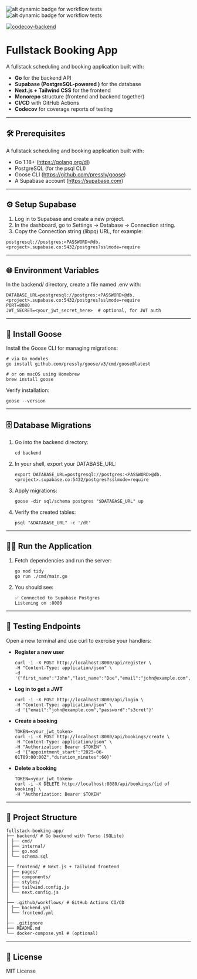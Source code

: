 ![alt dynamic badge for workflow tests](https://github.com/WarrenPaschetto/fullstack-booking-app/actions/workflows/backend.yml/badge.svg?branch=main)
![alt dynamic badge for workflow tests](https://github.com/WarrenPaschetto/fullstack-booking-app/actions/workflows/frontend.yml/badge.svg?branch=main)

[![codecov-backend](https://codecov.io/gh/WarrenPaschetto/fullstack-booking-app/branch/main/graph/badge.svg?flag=backend)](https://codecov.io/gh/WarrenPaschetto/fullstack-booking-app)



# Fullstack Booking App

A fullstack scheduling and booking application built with:

- **Go** for the backend API
- **Supabase (PostgreSQL-powered )** for the database
- **Next.js + Tailwind CSS** for the frontend
- **Monorepo** structure (frontend and backend together)
- **CI/CD** with GitHub Actions
- **Codecov** for coverage reports of testing

---

## 🛠️ Prerequisites

A fullstack scheduling and booking application built with:

- Go 1.18+ (https://golang.org/dl)
- PostgreSQL (for the psql CLI)
- Goose CLI (https://github.com/pressly/goose)
- A Supabase account (https://supabase.com)


---

## ⚙️ Setup Supabase

1. Log in to Supabase and create a new project.
2. In the dashboard, go to Settings → Database → Connection string.
3. Copy the Connection string (libpq) URL, for example:
```
postgresql://postgres:<PASSWORD>@db.<project>.supabase.co:5432/postgres?sslmode=require
```
---

## 🌐 Environment Variables

In the backend/ directory, create a file named .env with:

```
DATABASE_URL=postgresql://postgres:<PASSWORD>@db.<project>.supabase.co:5432/postgres?sslmode=require
PORT=8080
JWT_SECRET=<your_jwt_secret_here>  # optional, for JWT auth
```

---

## 🪿 Install Goose

Install the Goose CLI for managing migrations:

```
# via Go modules
go install github.com/pressly/goose/v3/cmd/goose@latest

# or on macOS using Homebrew
brew install goose
```
Verify installation:
```
goose --version
```

---

## 🗄️ Database Migrations

1. Go into the backend directory:
   ```
   cd backend
   ```
   
2. In your shell, export your DATABASE_URL:
   ```
   export DATABASE_URL=postgresql://postgres:<PASSWORD>@db.<project>.supabase.co:5432/postgres?sslmode=require
   ```
   
3. Apply migrations:
   ```
   goose -dir sql/schema postgres "$DATABASE_URL" up
   ```

4. Verify the created tables:
   ```
   psql "&DATABASE_URL" -c '/dt'
   ```

---

## 🏃‍♂️ Run the Application

1. Fetch dependencies and run the server:
   ```
   go mod tidy
   go run ./cmd/main.go
   ```

2. You should see:
   ```
   ✅ Connected to Supabase Postgres
   Listening on :8080
   ```

---

## 🧪 Testing Endpoints

Open a new terminal and use curl to exercise your handlers:
- **Register a new user**
  ```
  curl -i -X POST http://localhost:8080/api/register \
  -H "Content-Type: application/json" \
  -d '{"first_name":"John","last_name":"Doe","email":"john@example.com","password":"s3cret"}'
  ```

- **Log in to get a JWT**
  ```
  curl -i -X POST http://localhost:8080/api/login \
  -H "Content-Type: application/json" \
  -d '{"email":"john@example.com","password":"s3cret"}'
  ```

- **Create a booking**
  ```
  TOKEN=<your_jwt_token>
  curl -i -X POST http://localhost:8080/api/bookings/create \
  -H "Content-Type: application/json" \
  -H "Authorization: Bearer $TOKEN" \
  -d '{"appointment_start":"2025-06-01T09:00:00Z","duration_minutes":60}'
  ```

- **Delete a booking**
  ```
  TOKEN=<your_jwt_token>
  curl -i -X DELETE http://localhost:8080/api/bookings/{id of booking} \
  -H "Authorization: Bearer $TOKEN" 
  ```
  
---
## 📁 Project Structure

```
fullstack-booking-app/
├── backend/ # Go backend with Turso (SQLite)
│ ├── cmd/
│ ├── internal/
│ ├── go.mod
│ └── schema.sql
│
├── frontend/ # Next.js + Tailwind frontend
│ ├── pages/
│ ├── components/
│ ├── styles/
│ ├── tailwind.config.js
│ └── next.config.js
│
├── .github/workflows/ # GitHub Actions CI/CD
│ ├── backend.yml
│ └── frontend.yml
│
├── .gitignore
├── README.md
└── docker-compose.yml # (optional)
```

---


## 📜 License

MIT License
